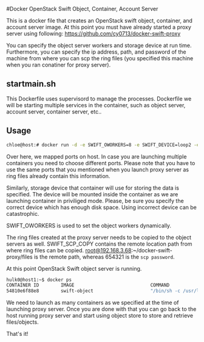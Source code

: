 #Docker OpenStack Swift Object, Container, Account Server

This is a docker file that creates an OpenStack swift object, container, and account server image. 
At this point you must have already started a proxy server using following:
https://github.com/cy0713/docker-swift-proxy


You can specify the object server workers and storage device at run time. Furthermore, you can
specify the ip address, path, and password of the machine from where you can scp
the ring files (you specified this machine when you ran conatiner for proxy server).


## startmain.sh

This Dockerfile uses supervisord to manage the processes.
Dockerfile we will be starting multiple services in the container, such as
object server, account server, container server, etc..


## Usage


```bash
chloe@host:# docker run -d -e SWIFT_OWORKERS=8 -e SWIFT_DEVICE=loop2 -e SWIFT_SCP_COPY=root@192.168.3.68:~/docker-swift-proxy/files:654321 -p 8010:6010 -p 8011:6011 -p 8012:6012 --privileged -t swift-object
```

Over here, we mapped ports on host. In case you are launching multiple containers you need to choose different ports. Please note that you have to use the same ports that you mentioned when you launch proxy server as
ring files already contain this information.


Similarly, storage device that container
will use for storing the data is specified. The device will be mounted inside the container as we are launching
container in priviliged mode. Please, be sure you specify
the correct device which has enough disk space. Using incorrect device can be catastrophic.


SWIFT_OWORKERS is used to set the object workers dynamically.

The ring files created at the proxy server needs to be copied to the object servers as well. SWIFT_SCP_COPY
contains the remote location path from where ring files can be copied. root@192.168.3.68:~/docker-swift-proxy/files is the remote path, whereas 654321 is the `scp password`.

At this point OpenStack Swift object server is running.


```bash
hulk0@host1:~$ docker ps
CONTAINER ID        IMAGE                            COMMAND                CREATED             STATUS              PORTS                              NAMES
54810e6f88e8        swift-object                     "/bin/sh -c /usr/loc   13 minutes ago      Up 13 minutes       0.0.0.0:6010-6012->6010-6012/tcp   jovial_tesla
```

We need to launch as many containers as we specified at the time of launching proxy server. Once you are done with
that you can go back to the host running proxy server and start using object store to store and retrieve files/objects.


That's it!

